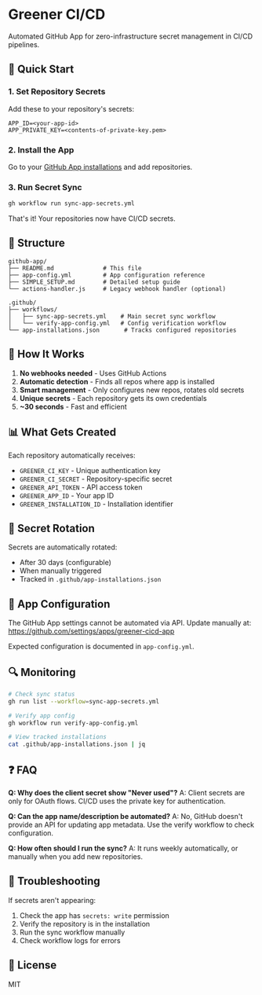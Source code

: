 # Greener CI/CD

Automated GitHub App for zero-infrastructure secret management in CI/CD pipelines.

## 🚀 Quick Start

### 1. Set Repository Secrets
Add these to your repository's secrets:
```
APP_ID=<your-app-id>
APP_PRIVATE_KEY=<contents-of-private-key.pem>
```

### 2. Install the App
Go to your [GitHub App installations](https://github.com/settings/installations/85948928) and add repositories.

### 3. Run Secret Sync
```bash
gh workflow run sync-app-secrets.yml
```

That's it! Your repositories now have CI/CD secrets.

## 📁 Structure

```
github-app/
├── README.md              # This file
├── app-config.yml         # App configuration reference
├── SIMPLE_SETUP.md        # Detailed setup guide
└── actions-handler.js     # Legacy webhook handler (optional)

.github/
├── workflows/
│   ├── sync-app-secrets.yml    # Main secret sync workflow
│   └── verify-app-config.yml   # Config verification workflow
└── app-installations.json       # Tracks configured repositories
```

## 🔐 How It Works

1. **No webhooks needed** - Uses GitHub Actions
2. **Automatic detection** - Finds all repos where app is installed
3. **Smart management** - Only configures new repos, rotates old secrets
4. **Unique secrets** - Each repository gets its own credentials
5. **~30 seconds** - Fast and efficient

## 📊 What Gets Created

Each repository automatically receives:
- `GREENER_CI_KEY` - Unique authentication key
- `GREENER_CI_SECRET` - Repository-specific secret
- `GREENER_API_TOKEN` - API access token
- `GREENER_APP_ID` - Your app ID
- `GREENER_INSTALLATION_ID` - Installation identifier

## 🔄 Secret Rotation

Secrets are automatically rotated:
- After 30 days (configurable)
- When manually triggered
- Tracked in `.github/app-installations.json`

## 📝 App Configuration

The GitHub App settings cannot be automated via API. Update manually at:
https://github.com/settings/apps/greener-cicd-app

Expected configuration is documented in `app-config.yml`.

## 🔍 Monitoring

```bash
# Check sync status
gh run list --workflow=sync-app-secrets.yml

# Verify app config
gh workflow run verify-app-config.yml

# View tracked installations
cat .github/app-installations.json | jq
```

## ❓ FAQ

**Q: Why does the client secret show "Never used"?**
A: Client secrets are only for OAuth flows. CI/CD uses the private key for authentication.

**Q: Can the app name/description be automated?**
A: No, GitHub doesn't provide an API for updating app metadata. Use the verify workflow to check configuration.

**Q: How often should I run the sync?**
A: It runs weekly automatically, or manually when you add new repositories.

## 🚨 Troubleshooting

If secrets aren't appearing:
1. Check the app has `secrets: write` permission
2. Verify the repository is in the installation
3. Run the sync workflow manually
4. Check workflow logs for errors

## 📜 License

MIT